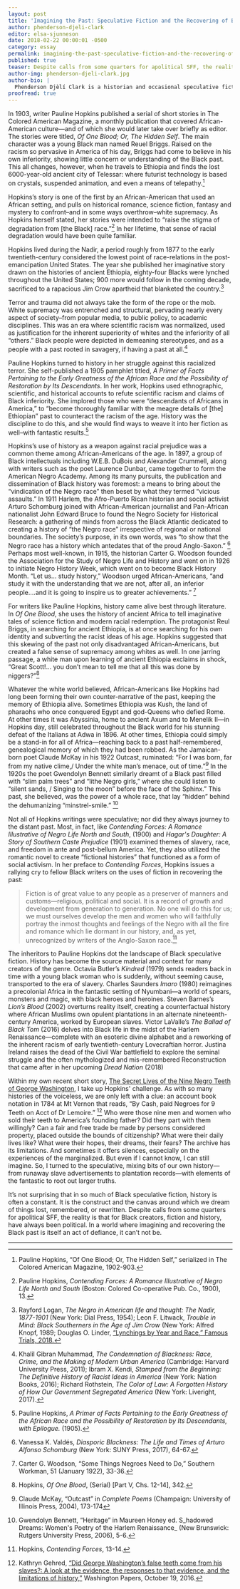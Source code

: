 ```yaml
---
layout: post
title: 'Imagining the Past: Speculative Fiction and the Recovering of Black History'
author: phenderson-djeli-clark
editor: elsa-sjunneson
date: 2018-02-22 00:00:01 -0500
category: essay
permalink: imagining-the-past-speculative-fiction-and-the-recovering-of-black-history
published: true
teaser: Despite calls from some quarters for apolitical SFF, the reality is that for Black creators, fiction and history have always been political.
author-img: phenderson-djeli-clark.jpg
author-bio: |
  Phenderson Djèlí Clark is a historian and occasional speculative fiction writer. His short SFF stories have appeared in such online literary spaces as _Daily Science Fiction_, _Heroic Fantasy Quarterly_, _Fantasy-Magazine_, _Tor.com_ and several print anthologies including _Griots_, _Hidden Youth_ and most recently _Clockwork Cairo_. You can read his ramblings on SFF, history, diversity and more at his blog [The Disgruntled Haradrim](https://pdjeliclark.wordpress.com). He also tweets stuff: [@pdjeliclark](https://twitter.com/pdjeliclark).
proofread: true
---
```


In 1903, writer Pauline Hopkins published a serial of short stories in The Colored American Magazine, a monthly publication that covered African-American culture—and of which she would later take over briefly as editor. The stories were titled, _Of One Blood; Or, The Hidden Self_. The main character was a young Black man named Reuel Briggs. Raised on the racism so pervasive in America of his day, Briggs had come to believe in his own inferiority, showing little concern or understanding of the Black past. This all changes, however, when he travels to Ethiopia and finds the lost 6000-year-old ancient city of Telessar: where futurist technology is based on crystals, suspended animation, and even a means of telepathy.[^1]

Hopkins’s story is one of the first by an African-American that used an African setting, and pulls on historical romance, science fiction, fantasy and mystery to confront–and in some ways overthrow–white supremacy. As Hopkins herself stated, her stories were intended to “raise the stigma of degradation from [the Black] race.”[^2]  In her lifetime, that sense of racial degradation would have been quite familiar.

Hopkins lived during the Nadir, a period roughly from 1877 to the early twentieth-century considered the lowest point of race-relations in the post-emancipation United States. The year she published her imaginative story drawn on the histories of ancient Ethiopia, eighty-four Blacks were lynched throughout the United States; 900 more would follow in the coming decade, sacrificed to a rapacious Jim Crow apartheid that blanketed the country.[^3]

Terror and trauma did not always take the form of the rope or the mob. White supremacy was entrenched and structural, pervading nearly every aspect of society–from popular media, to public policy, to academic disciplines. This was an era where scientific racism was normalized, used as justification for the inherent superiority of whites and the inferiority of all “others.” Black people were depicted in demeaning stereotypes, and as a people with a past rooted in savagery, if having a past at all.[^4]

Pauline Hopkins turned to history in her struggle against this racialized terror. She self-published a 1905 pamphlet titled, _A Primer of Facts Pertaining to the Early Greatness of the African Race and the Possibility of Restoration by Its Descendants_. In her work, Hopkins used ethnographic, scientific, and historical accounts to refute scientific racism and claims of Black inferiority. She implored those who were “descendants of Africans in America,” to “become thoroughly familiar with the meagre details of [the] Ethiopian” past to counteract the racism of the age. History was the discipline to do this, and she would find ways to weave it into her fiction as well–with fantastic results.[^5]

Hopkins’s use of history as a weapon against racial prejudice was a common theme among African-Americans of the age. In 1897, a group of Black intellectuals including W.E.B. DuBois and Alexander Crummell, along with writers such as the poet Laurence Dunbar, came together to form the American Negro Academy. Among its many pursuits, the publication and dissemination of Black history was foremost: a means to bring about the “vindication of the Negro race” then beset by what they termed “vicious assaults.” In 1911 Harlem, the Afro-Puerto Rican historian and social activist Arturo Schomburg joined with African-American journalist and Pan-African nationalist John Edward Bruce to found the Negro Society for Historical Research: a gathering of minds from across the Black Atlantic dedicated to creating a history of “the Negro race” irrespective of regional or national boundaries. The society’s purpose, in its own words, was “to show that the Negro race has a history which antedates that of the proud Anglo-Saxon.” [^6]  Perhaps most well-known, in 1915, the historian Carter G. Woodson founded the Association for the Study of Negro Life and History and went on in 1926 to initiate Negro History Week, which went on to become Black History Month. “Let us… study history,” Woodson urged African-Americans, “and study it with the understanding that we are not, after all, an inferior people….and it is going to inspire us to greater achievements.” [^7]

For writers like Pauline Hopkins, history came alive best through literature. In _Of One Blood_, she uses the history of ancient Africa to tell imaginative tales of science fiction and modern racial redemption. The protagonist Reul Briggs, in searching for ancient Ethiopia, is at once searching for his own identity and subverting the racist ideas of his age. Hopkins suggested that this skewing of the past not only disadvantaged African-Americans, but created a false sense of supremacy among whites as well. In one jarring passage, a white man upon learning of ancient Ethiopia exclaims in shock, “Great Scott!... you don’t mean to tell me that all this was done by niggers?”[^8]

Whatever the white world believed, African-Americans like Hopkins had long been forming their own counter-narrative of the past, keeping the memory of Ethiopia alive. Sometimes Ethiopia was Kush, the land of pharaohs who once conquered Egypt and god-Queens who defied Rome. At other times it was Abyssinia, home to ancient Axum and to Menelik II—in Hopkins day, still celebrated throughout the Black world for his stunning defeat of the Italians at Adwa in 1896. At other times, Ethiopia could simply be a stand-in for all of Africa—reaching back to a past half-remembered, genealogical memory of which they had been robbed.  As the Jamaican-born poet Claude McKay in his 1922 Outcast, ruminated: “For I was born, far from my native clime,/ Under the white man’s menace, out of time.”[^9] In the 1920s the poet Gwendolyn Bennett similarly dreamt of a Black past filled with “slim palm trees” and “lithe Negro girls,” where she could listen to “silent sands, / Singing to the moon” before the face of the Sphinx.” This past, she believed, was the power of a whole race, that lay “hidden” behind the dehumanizing “minstrel-smile.” [^10]

Not all of Hopkins writings were speculative; nor did they always journey to the distant past. Most, in fact, like _Contending Forces: A Romance Illustrative of Negro Life North and South_, (1900) and _Hagar's Daughter: A Story of Southern Caste Prejudice_ (1901) examined themes of slavery, race, and freedom in ante and post-bellum America. Yet, they also utilized the romantic novel to create “fictional histories” that functioned as a form of social activism. In her preface to _Contending Forces_, Hopkins issues a rallying cry to fellow Black writers on the uses of fiction in recovering the past:

>Fiction is of great value to any people as a preserver of manners and customs—religious, political and social. It is a record of growth and development from generation to generation. No one will do this for us; we must ourselves develop the men and women who will faithfully portray the inmost thoughts and feelings of the Negro with all the fire and romance which lie dormant in our history, and, as yet, unrecognized by writers of the Anglo-Saxon race.[^11]

The inheritors to Pauline Hopkins dot the landscape of Black speculative fiction. History has become the source material and context for many creators of the genre. Octavia Butler’s _Kindred_ (1979) sends readers back in time with a young black woman who is suddenly, without seeming cause, transported to the era of slavery. Charles Saunders _Imaro_ (1980) reimagines a precolonial Africa in the fantastic setting of Nyumbani—a world of spears, monsters and magic, with black heroes and heroines. Steven Barnes’s _Lion’s Blood_ (2002) overturns reality itself, creating a counterfactual history where African Muslims own opulent plantations in an alternate nineteenth-century America, worked by European slaves. Victor LaValle’s _The Ballad of Black Tom_ (2016) delves into Black life in the midst of the Harlem Renaissance—complete with an esoteric divine alphabet and a reworking of the inherent racism of early twentieth-century Lovecraftian horror. Justina Ireland raises the dead of the Civil War battlefield to explore the seminal struggle and the often mythologized and mis-remembered Reconstruction that came after in her upcoming _Dread Nation_ (2018)

Within my own recent short story, [The Secret Lives of the Nine Negro Teeth of George Washington](https://firesidefiction.com/the-secret-lives-of-the-nine-negro-teeth-of-george-washington), I take up Hopkins' challenge. As with so many histories of the voiceless, we are only left with a clue: an account book notation in 1784 at Mt Vernon that reads, “By Cash, paid Negroes for 9 Teeth on Acct of Dr Lemoire.” [^12]  Who were those nine men and women who sold their teeth to America’s founding father? Did they part with them willingly? Can a fair and free trade be made by persons considered property, placed outside the bounds of citizenship? What were their daily lives like? What were their hopes, their dreams, their fears? The archive has its limitations. And sometimes it offers silences, especially on the experiences of the marginalized. But even if I cannot know, I can still imagine. So, I turned to the speculative, mixing bits of our own history—from runaway slave advertisements to plantation records—with elements of the fantastic to root out larger truths.

It’s not surprising that in so much of Black speculative fiction, history is often a constant. It is the construct and the canvas around which we dream of things lost, remembered, or rewritten. Despite calls from some quarters for apolitical SFF, the reality is that for Black creators, fiction and history, have always been political. In a world where imagining and recovering the Black past is itself an act of defiance, it can’t not be.

----

[^1]: Pauline Hopkins, “Of One Blood; Or, The Hidden Self,” serialized in The Colored American Magazine, 1902-903.

[^2]: Pauline Hopkins, _Contending Forces: A Romance Illustrative of Negro Life North and South_ (Boston: Colored Co-operative Pub. Co., 1900), 13.

[^3]:Rayford Logan, _The Negro in American life and thought: The Nadir, 1877-1901_ (New York: Dial Press, 1954); Leon F. Litwack, _Trouble in Mind: Black Southerners in the Age of Jim Crow_ (New York: Alfred Knopf, 1989; Douglas O. Linder, [“Lynchings by Year and Race,” Famous Trials, 2018.](http://law2.umkc.edu/faculty/projects/ftrials/shipp/lynchingyear.html)

[^4]: Khalil Gibran Muhammad, _The Condemnation of Blackness: Race, Crime, and the Making of Modern Urban America_ (Cambridge: Harvard University Press, 2011); Ibram X. Kendi, _Stamped from the Beginning: The Definitive History of Racist Ideas in America_ (New York: Nation Books, 2016); Richard Rothstein, _The Color of Law: A Forgotten History of How Our Government Segregated America_ (New York: Liveright, 2017).

[^5]:Pauline Hopkins, _A Primer of Facts Pertaining to the Early Greatness of the African Race and the Possibility of Restoration by Its Descendants, with Epilogue._ (1905).

[^6]:Vanessa K. Valdés, _Diasporic Blackness: The Life and Times of Arturo Alfonso Schomburg_ (New York: SUNY Press, 2017), 64-67.

[^7]: Carter G. Woodson, “Some Things Negroes Need to Do,” Southern Workman, 51 (January 1922), 33-36.

[^8]: Hopkins, _Of One Blood_, (Serial) [Part V, Chs. 12-14], 342.

[^9]: Claude McKay, “Outcast” in _Complete Poems_ (Champaign: University of Illinois Press, 2004), 173-174

[^10]: Gwendolyn Bennett, “Heritage” in Maureen Honey ed. S_hadowed Dreams: Women's Poetry of the Harlem Renaissance_ (New Brunswick: Rutgers University Press, 2006), 5-6.

[^11]: Hopkins, _Contending Forces_, 13-14.

[^12]: Kathryn Gehred, [“Did George Washington’s false teeth come from his slaves?: A look at the evidence, the responses to that evidence, and the limitations of history,”](http://gwpapers.virginia.edu/george-washingtons-false-teeth-come-slaves-look-evidence-responses-evidence-limitations-history/) Washington Papers, October 19, 2016.
